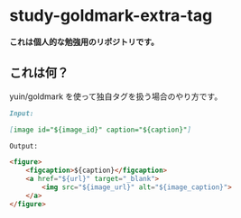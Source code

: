 # study-goldmark-extra-tag

**これは個人的な勉強用のリポジトリです。**

## これは何？

yuin/goldmark を使って独自タグを扱う場合のやり方です。

```markdown
Input:

[image id="${image_id}" caption="${caption}"]

Output:

<figure>
	<figcaption>${caption}</figcaption>
	<a href="${url}" target="_blank">
		<img src="${image_url}" alt="${image_caption}">
	</a>
</figure>
```
